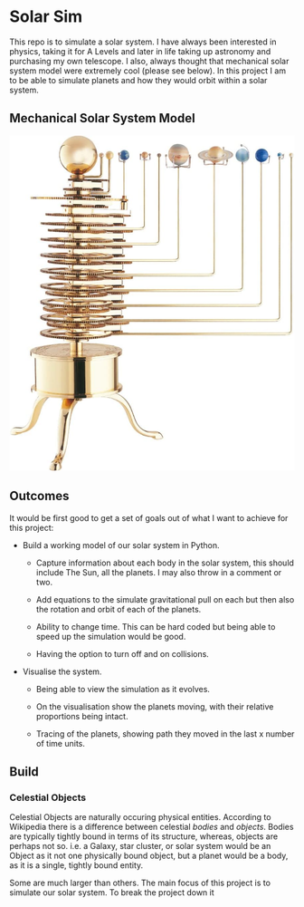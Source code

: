 # Solar Sim

This repo is to simulate a solar system. I have always been interested in physics, taking it for A Levels and later in life taking up astronomy and purchasing my own telescope. I also, always thought that mechanical solar system model were extremely cool (please see below). In this project I am to be able to simulate planets and how they would orbit within a solar system.

## Mechanical Solar System Model

![alt text](image.png)

## Outcomes

It would be first good to get a set of goals out of what I want to achieve for this project:

- Build a working model of our solar system in Python.
  - Capture information about each body in the solar system, this should include The Sun, all the planets. I may also throw in a comment or two.
  
  - Add equations to the simulate gravitational pull on each but then also the rotation and orbit of each of the planets.

  - Ability to change time. This can be hard coded but being able to speed up the simulation would be good.

  - Having the option to turn off and on collisions.

- Visualise the system.

  - Being able to view the simulation as it evolves.

  - On the visualisation show the planets moving, with their relative proportions being intact.

  - Tracing of the planets, showing path they moved in the last x number of time units.

## Build

### Celestial Objects

Celestial Objects are naturally occuring physical entities. According to Wikipedia there is a  difference between celestial *bodies* and *objects*.
Bodies are typically tightly bound in terms of its structure, whereas, objects are perhaps not so. i.e. a Galaxy, star cluster, or solar system would be an Object as it not one physically bound object, but a planet would be a body, as it is a single, tightly bound entity.

Some are much larger than others. The main focus of this project is to simulate our solar system. To break the project down it 